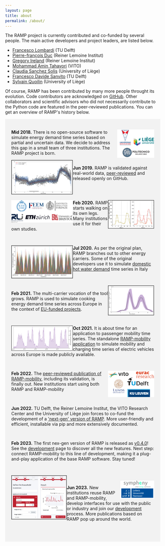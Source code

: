 ```yaml
---
layout: page
title: about
permalink: /about/
---
```


The RAMP project is currently contributed and co-funded by several people. The main active developers and project leaders, are listed below. 

- [Francesco Lombardi](https://flombardi.org) (TU Delft)
- [Pierre-françois Duc](https://reiner-lemoine-institut.de/pierre-francois-duc/) (Reiner Lemoine Institut)
- [Gregory Ireland](https://reiner-lemoine-institut.de/en/about-us/team/gregory-ireland/) (Reiner Lemoine Institut)
- [Mohammad Amin Tahavori](https://vito.be/en/employee/mohammad-amin-tahavori) (VITO)
- [Claudia Sanchez Solis](https://www.uliege.be/cms/c_9054334/fr/repertoire?uid=u241527) (University of Liège)
- [Francesco Davide Sanvito](https://www.tudelft.nl/en/staff/f.sanvito/?cHash=62a23e30e06fb3dadba6ccb802244d0c) (TU Delft)
- [Sylvain Quoilin](http://www.squoilin.eu) (University of Liège)


Of course, RAMP has been contributed by many more people throught its evolution. Code contributors are acknowledged on [GitHub](https://github.com/RAMP-project). Other collaborators and scientific advisors who did not necessarily contribute to the Python code are featured in the peer-reviewed publications. You can get an overview of RAMP's history below.



<div style="background-color: #F2F2F2; text-align:left; vertical-align: middle; padding:20px 20px;" width="350">

<p><img src="/assets/logos_01.svg" width="120" align="right" class="pad-left"/>

<h style="color: ;"><b>Mid 2018.</b> There is no open-source software to simulate energy demand time series based on partial and uncertain data. We decide to address this gap in a small team of three institutions. The RAMP project is born.</h></p> 

<p><img src="/assets/history_01.png" width="200" align="left" class="pad-right"/>

<br>
<h style="color: ;"><b>Jun 2019.</b> RAMP is validated against real-world data, <a href="https://doi.org/10.1016/j.energy.2019.04.097">peer-reviewed</a> and released openly on GitHub.</h></p> 
<br>
<br>

<p><img src="/assets/history_02.png" width="150" align="right" class="pad-left"/>
<img src="/assets/logos_02.svg" width="200" align="left" class="pad-top-right"/>

<h style="color: ;"><b>Feb 2020.</b> RAMP starts walking on its own legs. Many institutions use it for their own studies.</h></p> 
<br>

<p><img src="/assets/history_03.png" width="200" align="left" class="pad-right"/>

<h style="color: ;"><b>Jul 2020.</b> As per the original plan, RAMP branches out to other energy carriers. Some of the original developers use it to simulate <a href="https://re.public.polimi.it/retrieve/e0c31c0f-a7b8-4599-e053-1705fe0aef77/ECOS2020-lombardi_quoilin_colombo-flexibility%20of%20smart%20p2h%20vpps.pdf">domestic hot water demand</a> time series in Italy</h></p> 
<br>

<p><img src="/assets/history_04.png" width="150" align="right" class="pad-left"/>

<br>
<h style="color: ;"><b>Feb 2021.</b> The multi-carrier vocation of the tool grows. RAMP is used to simulate cooking energy demand time series across Europe in the context of <a href="https://sentinel.energy/wp-content/uploads/2021/03/D4.2-EC.pdf">EU-funded projects</a>.</h></p> 
<br>

<p><img src="/assets/history_05.png" width="200" align="left" class="pad-right"/>

<h style="color: ;"><b>Oct 2021.</b> It is about time for an application to passenger mobility time series. The standalone <a href="https://github.com/RAMP-project/RAMP-mobility">RAMP-mobility application</a> to simulate mobility and charging time series of electric vehicles across Europe is made publicly available. </h></p> 
<br>

<p><img src="/assets/logos_03.svg" width="150" align="right" />

<h style="color: ;"><b>Feb 2022.</b> The <a href="https://doi.org/10.1016/j.apenergy.2022.118676">peer-reviewed publication of RAMP-mobility</a>, including its validation, is finally out. New institutions start using both RAMP and RAMP-mobility </h></p> 
<br>

<p><h style="color: ;"><b>Jun 2022.</b></h> TU Delft, the Reiner Lemoine Institut, the VITO Research Center and the University of Liège join forces to co-fund the development of a <a href="/development">'next-gen' version of RAMP</a>. More user-friendly and efficient, installable via pip and more extensively documented. </p> 
<br>

<p><h style="color: ;"><b>Feb 2023.</b></h> The first nex-gen version of RAMP is released as <a href="https://github.com/RAMP-project/RAMP/tree/v0.4.0">v0.4.0</a>! See the <a href="/development">development</a> page to discover all the new features. Next step: connect RAMP-mobility to this line of development, making it a plug-and-play application of the base RAMP software. Stay tuned! </p> 
<br>

<p><a href="https://nessi.iwi.uni-hannover.de/en/ramp/start/"><img src="/assets/gui_example.png" width="180" align="left" class="pad-right" /></a>
<br>
<img src="/assets/logos_04.svg" width="110" align="right" class="pad-left"/>

<h style="color: ;"><b>Jun 2023.</b></h> New institutions reuse RAMP and RAMP-mobility, develop interfaces for use with the public or industry and join our <a href="/development">development</a> process. More publications based on RAMP pop up around the world. </p> 
<br>

</div>